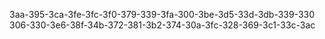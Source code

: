 3aa-395-3ca-3fe-3fc-3f0-379-339-3fa-300-3be-3d5-33d-3db-339-330
306-330-3e6-38f-34b-372-381-3b2-374-30a-3fc-328-369-3c1-33c-3ac
